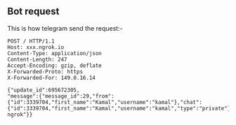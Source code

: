 ## Bot request
This is how telegram send the request:-

    POST / HTTP/1.1
    Host: xxx.ngrok.io
    Content-Type: application/json
    Content-Length: 247
    Accept-Encoding: gzip, deflate
    X-Forwarded-Proto: https
    X-Forwarded-For: 149.0.16.14

    {"update_id":695672305,
    "message":{"message_id":29,"from":{"id":3339704,"first_name":"Kamal","username":"kamal"},"chat":{"id":3339704,"first_name":"Kamal","username":"kamal","type":"private"},"date":1478650973,"text":"test ngrok"}}
